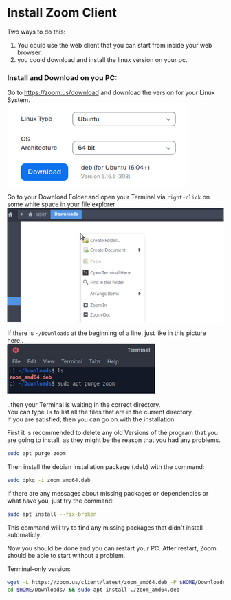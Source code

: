 # Install Zoom Client

Two ways to do this:
1. You could use the web client that you can start from inside your web browser.
2. you could download and install the linux version on your pc.

### Install and Download on you PC:
Go to https://zoom.us/download and download the version for your Linux System.  
![](pics/zoom1.png)  

Go to your Download Folder and open your Terminal via `right-click` on some white space in your file explorer  
![](pics/right-click.png)

If there is `~/Downloads` at the beginning of a line, just like in this picture here..  
![](pics/terminal1.png)

..then your Terminal is waiting in the correct directory.  
You can type `ls` to list all the files that are in the current directory.  
If you are satisfied, then you can go on with the installation.  

First it is recommended to delete any old Versions of the program that you are going to install, as they might be the reason that you had any problems.
```bash
sudo apt purge zoom
```

Then install the debian installation package (.deb) with the command:
```bash
sudo dpkg -i zoom_amd64.deb
```

If there are any messages about missing packages or dependencies or what have you, just try the command:
```bash
sudo apt install --fix-broken
```
This command will try to find any missing packages that didn't install automaticly.

Now you should be done and you can restart your PC.
After restart, Zoom should be able to start without a problem.

Terminal-only version:
```bash
wget -L https://zoom.us/client/latest/zoom_amd64.deb -P $HOME/Downloads/
cd $HOME/Downloads/ && sudo apt install ./zoom_amd64.deb
```